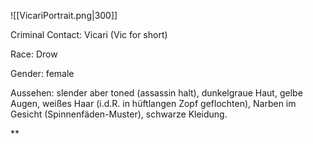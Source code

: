![[VicariPortrait.png|300]]

Criminal Contact: Vicari (Vic for short)

Race: Drow

Gender: female

Aussehen: slender aber toned (assassin halt), dunkelgraue Haut, gelbe Augen, weißes Haar (i.d.R. in hüftlangen Zopf geflochten), Narben im Gesicht (Spinnenfäden-Muster), schwarze Kleidung.

**